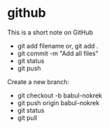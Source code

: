 # github

This is a short note on GitHub

- git add filename or, git add .
- git commit -m "Add all files"
- git status
- git push

Create a new branch:
- git checkout -b babul-nokrek
- git push origin babul-nokrek
- git status
- git pull
